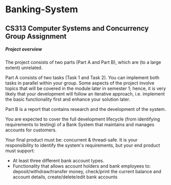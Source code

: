 # Banking-System
## CS313 Computer Systems and Concurrency Group Assignment

##### **Project overview** 
The project consists of two parts (Part A and Part B), which are (to a large extent)
unrelated. 

Part A consists of two tasks (Task 1 and Task 2). You can implement both tasks in parallel within your group. Some aspects of the project
involve topics that will be covered in the module later in semester 1; hence, it is very likely that your
development will follow an iterative approach, i.e. implement the basic functionality first and enhance
your solution later.

Part B is a report that contains research and the development of the system.

You are expected to cover the full development lifecycle (from identifying requirements to testing)
of a Bank System that maintains and manages accounts for customers. 

Your final product must be:
concurrent & thread-safe. It is your responsibility to identify the system's requirements, but your end
product must support:
- At least three different bank account types.
- Functionality that allows account holders and bank employees to: deposit/withdraw/transfer
money, check/print the current balance and account details, create/delete/edit bank
accounts
